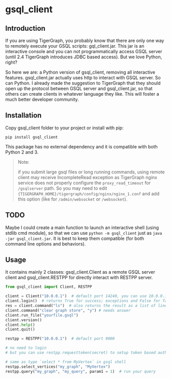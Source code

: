 # gsql_client

## Introduction

If you are using TigerGraph, you probably know that there are only one way to remotely execute
 your GSQL scripts: gql_client.jar. This jar is an interactive console and you can not programmatically
 access GSQL server (until 2.4 TigerGraph introduces JDBC based access). But we love Python,
 right?

So here we are: a Python version of gsql_client, removing all interactive features. gsql_client.jar
actually uses http to interact with GSQL server. So can Python. I already made the suggestion to
 TigerGraph that they should open up the protocol between GSQL server and gsql_client.jar, so that
 others can create clients in whatever language they like. This will foster a much better
 developer community.
 
## Installation

Copy gsql_client folder to your project or install with pip:

```shell script
pip install gsql_client
```

This package has no external dependency and it is compatible with both Python 2 and 3.
 
> Note:
>
> if you submit large gsql files or long running commands, using remote client may receive
> IncompleteRead exception as TigerGraph nginx service does not properly configure the `proxy_read_timeout`
> for `/gsqlserver` path. So you may need to edit `{TIGERGRAPH_HOME}/tigergraph/config/nginx/nginx_1.conf`
> and add this option (like for `/admin/websocket` or `/websocket`).

## TODO

Maybe I could create a main function to launch an interactive shell (using stdlib cmd module), so that
we can use `python -m gsql_client` just as `java -jar gsql_client.jar`. It is best to keep them compatible
(for both command line options and behaviors).

## Usage

It contains mainly 2 classes: gsql_client.Client as a remote GSQL server client and
gsql_client.RESTPP for directly interact with RESTPP server.

```python
from gsql_client import Client, RESTPP

client = Client("10.0.0.1")  # default port 14240, you can use 10.0.0.1:29383 to specify another port
client.login()  # returns True for success; exceptions and False for failure
res = client.command("ls")  # also returns the result as a list of lines
client.command("clear graph store", "y") # needs answer
client.run_file("yourfile.gsql")
client.version()
client.help()
client.quit()

restpp = RESTPP("10.0.0.1")  # default port 9000

# no need to login
# but you can use restpp.requesttoken(secret) to setup token based authentication

# same as type `select * from MyVertex` in gsql shell
restpp.select_vertices("my_graph", "MyVertex")
restpp.query("my_graph", "my_query", param1 = 1)  # run your query
```